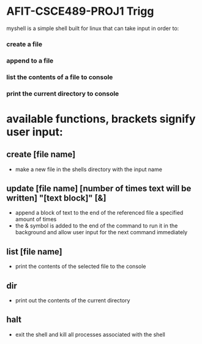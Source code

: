 # AFIT-CSCE489-PROJ1 Trigg

myshell is a simple shell built for linux that can take input in order to:

### create a file

### append to a file

### list the contents of a file to console

### print the current directory to console



# available functions, brackets signify user input:

## create [file name]
* make a new file in the shells directory with the input name

## update [file name] [number of times text will be written] "[text block]"  [&]
* append a block of text to the end of the referenced file a specified amount of times
* the & symbol is added to the end of the command to run it in the background and allow user input for the next command immediately

## list [file name]
* print the contents of the selected file to the console

## dir
* print out the contents of the current directory

## halt
* exit the shell and kill all processes associated with the shell


